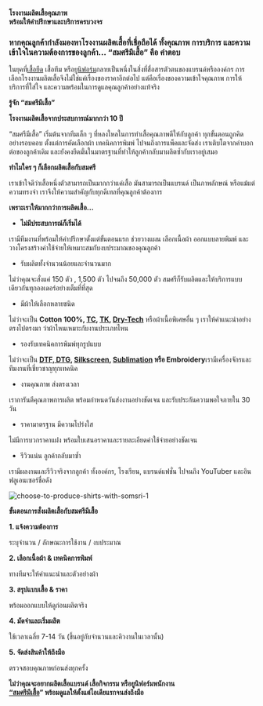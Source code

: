 **โรงงานผลิตเสื้อคุณภาพ**<br>
**พร้อมให้คำปรึกษาและบริการครบวงจร**

### หากคุณลูกค้ากำลังมองหาโรงงานผลิตเสื้อที่เชื่อถือได้ ทั้งคุณภาพ การบริการ และความเข้าใจในความต้องการของลูกค้า… “สมศรีมีเสื้อ” คือ คำตอบ

ในยุคที่[เสื้อยืด](reasons-why-t-shirts-are-always-popular) เสื้อทีม หรือ[ยูนิฟอร์ม](company-shirt)กลายเป็นหนึ่งในสิ่งที่สื่อสารตัวตนของแบรนด์หรือองค์กร การเลือกโรงงานผลิตเสื้อจึงไม่ใช่แค่เรื่องของราคาอีกต่อไป แต่คือเรื่องของความเข้าใจคุณภาพ การให้บริการที่ใส่ใจ และความพร้อมในการดูแลคุณลูกค้าอย่างแท้จริง

**รู้จัก “สมศรีมีเสื้อ”**

**โรงงานผลิตเสื้อจากประสบการณ์มากกว่า 10 ปี**

“สมศรีมีเสื้อ” เริ่มต้นจากทีมเล็ก ๆ ที่หลงใหลในการทำเสื้อคุณภาพดีให้กับลูกค้า ทุกขั้นตอนถูกคิดอย่างรอบคอบ ตั้งแต่การคัดเลือกผ้า เทคนิคการพิมพ์ ไปจนถึงการแพ็คและจัดส่ง เราเติบโตจากคำบอกต่อของลูกค้าเดิม และยังคงยึดมั่นในมาตรฐานที่ทำให้ลูกค้ากลับมาผลิตซ้ำกับเราอยู่เสมอ

**ทำไมใคร ๆ ก็เลือกผลิตเสื้อกับสมศรี**

เราเข้าใจดีว่าเสื้อหนึ่งตัวสามารถเป็นมากกว่าแค่เสื้อ มันสามารถเป็นแบรนด์ เป็นภาพลักษณ์ หรือแม้แต่ความทรงจำ เราจึงให้ความสำคัญกับทุกดีเทลที่คุณลูกค้าต้องการ

**เพราะเราให้มากกว่าการผลิตเสื้อ…**

- **ไม่มีประสบการณ์ก็เริ่มได้**

เรามีทีมงานที่พร้อมให้คำปรึกษาตั้งแต่ขั้นตอนแรก ช่วยวางแผน เลือกเนื้อผ้า ออกแบบลายพิมพ์ และวางโครงสร้างค่าใช้จ่ายให้เหมาะสมกับงบประมาณของคุณลูกค้า

- รับผลิตทั้งจำนวนน้อยและจำนวนมาก

ไม่ว่าคุณจะสั่งแค่ 150 ตัว , 1,500 ตัว ไปจนถึง 50,000 ตัว สมศรีก็รับผลิตและให้บริการแบบเดียวกันทุกออเดอร์อย่างเต็มที่ที่สุด

- มีผ้าให้เลือกหลายชนิด

ไม่ว่าจะเป็น **Cotton 100%, [TC](what-is-tc-fabric-what-type-of-fabric), [TK](what-is-tk-fabric), [Dry-Tech](what-is-dry-tech-fabric-polo-shirt)** หรือผ้าเนื้อพิเศษอื่น ๆ เราให้คำแนะนำอย่างตรงไปตรงมา ว่าผ้าไหนเหมาะกับงานประเภทไหน

- รองรับเทคนิคการพิมพ์ทุกรูปแบบ

ไม่ว่าจะเป็น **[DTF, DTG](what-is-dft-dtg), [Silkscreen](what-is-silks-creen), [Sublimation](t-shirt-screen-printing-sublimation) หรือ Embroidery**เรามีเครื่องจักรและทีมงานที่เชี่ยวชาญทุกเทคนิค

- งานคุณภาพ ส่งตรงเวลา

เราการันตีคุณภาพการผลิต พร้อมกำหนดวันส่งงานอย่างชัดเจน และรับประกันความพอใจภายใน 30 วัน

- ราคามาตรฐาน มีความโปร่งใส

ไม่มีการบวกราคาแฝง พร้อมใบเสนอราคาและรายละเอียดค่าใช้จ่ายอย่างชัดเจน

- รีวิวแน่น ลูกค้ากลับมาซ้ำ

เรามีผลงานและรีวิวจริงจากลูกค้า ทั้งองค์กร, โรงเรียน, แบรนด์แฟชั่น ไปจนถึง YouTuber และอินฟลูเอนเซอร์ชื่อดัง

![choose-to-produce-shirts-with-somsri-1](/blog/choose-to-produce-shirts-with-somsri-1.jpg)

**ขั้นตอนการสั่งผลิตเสื้อกับสมศรีมีเสื้อ**

**1. แจ้งความต้องการ**

ระบุจำนวน / ลักษณะการใช้งาน / งบประมาณ

**2. เลือกเนื้อผ้า & เทคนิคการพิมพ์**

ทางทีมจะให้คำแนะนำและตัวอย่างผ้า

**3. สรุปแบบเสื้อ & ราคา**

พร้อมออกแบบให้ดูก่อนผลิตจริง

**4. มัดจำและเริ่มผลิต**

ใช้เวลาเฉลี่ย 7-14 วัน (ขึ้นอยู่กับจำนวนและคิวงานในเวลานั้น)

**5. จัดส่งสินค้าให้ถึงมือ**

ตรวจสอบคุณภาพก่อนส่งทุกครั้ง

**ไม่ว่าคุณจะอยากผลิตเสื้อแบรนด์ เสื้อกิจกรรม หรือยูนิฟอร์มพนักงาน**<br>
**[“สมศรีมีเสื้อ](/)” พร้อมดูแลให้ตั้งแต่ไอเดียแรกจนส่งถึงมือ**